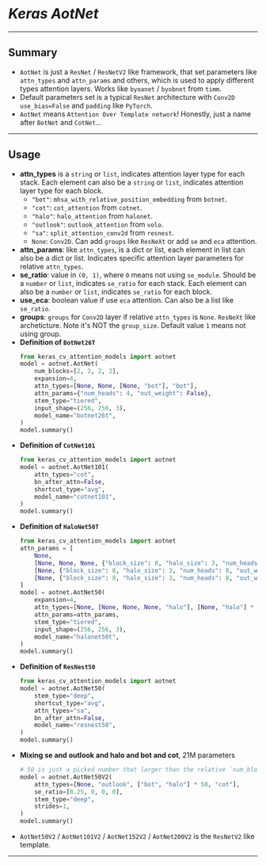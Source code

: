 # ___Keras AotNet___
***

## Summary
  - `AotNet` is just a `ResNet` / `ResNetV2` like framework, that set parameters like `attn_types` and `attn_params` and others, which is used to apply different types attention layers. Works like `byoanet` / `byobnet` from `timm`.
  - Default parameters set is a typical `ResNet` architecture with `Conv2D use_bias=False` and `padding` like `PyTorch`.
  - `AotNet` means `Attention Over Template network`! Honestly, just a name after `BotNet` and `CotNet`...
***

## Usage
  - **attn_types** is a `string` or `list`, indicates attention layer type for each stack. Each element can also be a `string` or `list`, indicates attention layer type for each block.
    - `"bot"`: `mhsa_with_relative_position_embedding` from `botnet`.
    - `"cot"`: `cot_attention` from `cotnet`.
    - `"halo"`: `halo_attention` from `halonet`.
    - `"outlook"`: `outlook_attention` from `volo`.
    - `"sa"`: `split_attention_conv2d` from `resnest`.
    - `None`: `Conv2D`. Can add `groups` like `ResNeXt` or add `se` and `eca` attention.
  - **attn_params**: like `attn_types`, is a dict or list, each element in list can also be a dict or list. Indicates specific attention layer parameters for relative `attn_types`.
  - **se_ratio**: value in `(0, 1)`, where `0` means not using `se_module`. Should be a `number` or `list`, indicates `se_ratio` for each stack. Each element can also be a `number` or `list`, indicates `se_ratio` for each block.
  - **use_eca**: boolean value if use `eca` attention. Can also be a list like `se_ratio`.
  - **groups**: `groups` for `Conv2D` layer if relative `attn_types` is `None`. `ResNeXt` like archeticture. Note it's NOT the `group_size`. Default value `1` means not using group.
  - **Definition of `BotNet26T`**
    ```py
    from keras_cv_attention_models import aotnet
    model = aotnet.AotNet(
        num_blocks=[2, 2, 2, 2],
        expansion=4,
        attn_types=[None, None, [None, "bot"], "bot"],
        attn_params={"num_heads": 4, "out_weight": False},
        stem_type="tiered",
        input_shape=(256, 256, 3),
        model_name="botnet26t",
    )
    model.summary()
    ```
  - **Definition of `CotNet101`**
    ```py
    from keras_cv_attention_models import aotnet
    model = aotnet.AotNet101(
        attn_types="cot",
        bn_after_attn=False,
        shortcut_type="avg",
        model_name="cotnet101",
    )
    model.summary()
    ```
  - **Definition of `HaloNet50T`**
    ```py
    from keras_cv_attention_models import aotnet
    attn_params = [
        None,
        [None, None, None, {"block_size": 8, "halo_size": 3, "num_heads": 4, "out_weight": False}],
        [None, {"block_size": 8, "halo_size": 3, "num_heads": 8, "out_weight": False}] * 3,
        [None, {"block_size": 8, "halo_size": 3, "num_heads": 8, "out_weight": False}, None],
    ]
    model = aotnet.AotNet50(
        expansion=4,
        attn_types=[None, [None, None, None, "halo"], [None, "halo"] * 3, [None, "halo", None]],
        attn_params=attn_params,
        stem_type="tiered",
        input_shape=(256, 256, 3),
        model_name="halonet50t",
    )
    model.summary()
    ```
  - **Definition of `ResNest50`**
    ```py
    from keras_cv_attention_models import aotnet
    model = aotnet.AotNet50(
        stem_type="deep",
        shortcut_type="avg",
        attn_types="sa",
        bn_after_attn=False,
        model_name="resnest50",
    )
    model.summary()
    ```
  - **Mixing se and outlook and halo and bot and cot**, 21M parameters
    ```py
    # 50 is just a picked number that larger than the relative `num_block`
    model = aotnet.AotNet50V2(
        attn_types=[None, "outlook", ["bot", "halo"] * 50, "cot"],
        se_ratio=[0.25, 0, 0, 0],
        stem_type="deep",
        strides=1,
    )
    model.summary()
    ```
  - `AotNet50V2` / `AotNet101V2` / `AotNet152V2` / `AotNet200V2` is the `ResNetV2` like template.
***
